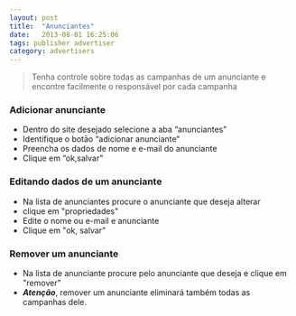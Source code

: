 ```yaml
---
layout: post
title:  "Anunciantes"
date:   2013-08-01 16:25:06
tags: publisher advertiser
category: advertisers
---
```


> Tenha controle sobre todas as campanhas de um anunciante e encontre facilmente o responsável por cada campanha
 
### Adicionar anunciante
* Dentro do site desejado selecione a aba “anunciantes”
* Identifique o botāo “adicionar anunciante“
* Preencha os dados de nome e e-mail do anunciante
* Clique em “ok,salvar”

### Editando dados de um anunciante
* Na lista de anunciantes procure o anunciante que deseja alterar
* clique em "propriedades"
* Edite o nome ou e-mail e anunciante
* Clique em "ok, salvar"

### Remover um anunciante
* Na lista de anunciante procure pelo anunciante que deseja e clique em "remover"
* ***Atenção***, remover um anunciante eliminará também todas as campanhas dele.